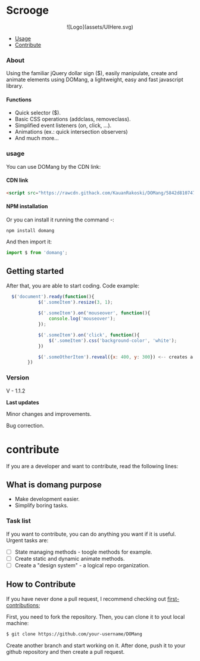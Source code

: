 # Scrooge

<p align="center">![Logo](assets/UIHere.svg)</p>

- [Usage](#usage)
- [Contribute](#contribute)

### About
Using the familiar jQuery dollar sign ($), easily manipulate, create and animate elements using DOMang, a lightweight, easy and fast javascript library.

#### Functions

- Quick selector ($).
- Basic CSS operations (addclass, removeclass).
- Simplified event listeners (on, click, ...).
- Animations (ex.: quick intersection observers)
- And much more...

### usage
You can use DOMang by the CDN link:

#### CDN link
```html
<script src="https://rawcdn.githack.com/KauanRakoski/DOMang/5842d8107474c0ca24c20da3a378832f8aa876f8/script.js"></script>
```

#### NPM installation
Or you can install it running the command -:

```
npm install domang
```

And then import it:
```javascript
import $ from 'domang';
```

## Getting started
After that, you are able to start coding. Code example:
```javascript
  $('document').ready(function(){
            $('.someItem').resize(3, 1);
            
            $('.someItem').on('mouseover', function(){
                console.log('mouseover');
            });

            $('.someItem').on('click', function(){
                $('.someItem').css('background-color', 'white');
            })

            $('.someOtherItem').reveal({x: 400, y: 300}) <-- creates a simple intersection observer
        })
```


### Version
V - 1.1.2 

**Last updates** 

Minor changes and improvements. 

Bug correction.

# contribute
If you are a developer and want to contribute, read the following lines:

## What is domang purpose
- Make development easier.
- Simplify boring tasks.

### Task list
If you want to contribute, you can do anything you want if it is useful. Urgent tasks are:

- [ ] State managing methods - toogle methods for example.
- [ ] Create static and dynamic animate methods.
- [ ] Create a "design system" - a logical repo organization.

## How to Contribute
If you have never done a pull request, I recommend checking out [first-contributions](https://github.com/firstcontributions/first-contributions);

First, you need to fork the repository. Then, you can clone it to yout local machine:

```bash
$ git clone https://github.com/your-username/DOMang
```
Create another branch and start working on it. After done, push it to your github repository and then create a pull request.